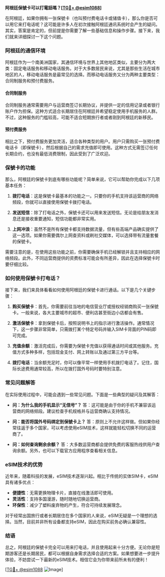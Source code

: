 **阿根廷保號卡可以打電話嗎？[[TG💪+ @esim1088](https://t.me/s/esim1088)]**

在阿根廷，如果你拥有一张保號卡（也叫预付费电话卡或储值卡），那么你是否可以用它来打电话呢？这可能是许多人在初次接触阿根廷通讯系统时会产生的疑问。其实，答案是肯定的，但前提是你需要了解一些基础信息和操作步骤。接下来，我们就来详细探讨一下这个问题。

### 阿根廷的通信环境

阿根廷作为一个南美洲国家，其通信环境与世界上其他地区类似，主要分为两大类：固定电话服务和移动电话服务。对于大多数居民来说，尤其是那些生活在城市地区的人，移动电话服务是最常见的选择。而移动电话服务又分为两种主要类型：合同制服务和预付费服务。

#### 合同制服务
合同制服务通常需要用户与运营商签订长期协议，并提供一定的信用记录或者银行账户作为担保。这种方式适合长期居住在阿根廷并希望稳定使用手机服务的人群。不过，这种服务的门槛较高，可能不适合短期旅行者或者刚到阿根廷的新移民。

#### 预付费服务
相比之下，预付费服务更加灵活，适合各种类型的用户。用户只需购买一张预付费电话卡（即保號卡），然后根据自己的需求充值即可使用。这种方式无需签订任何长期合约，也没有最低消费限制，因此受到了广泛欢迎。

### 保號卡的功能

那么，阿根廷的保號卡到底有哪些功能呢？简单来说，它可以帮助你完成以下几项基本任务：

1. **拨打电话**：这是保號卡最基本的功能之一。只要你的手机支持该运营商的网络频段，你就可以直接使用保號卡拨打电话。
   
2. **发送短信**：除了打电话之外，保號卡还可以用来发送短信。无论是给朋友发消息还是接收重要通知，短信功能都非常实用。
   
3. **上网冲浪**：虽然不是所有保號卡都支持数据流量，但有些高端产品确实提供了这一选项。如果你需要偶尔上网查资料或刷社交媒体，可以选择带有流量套餐的保號卡。

需要注意的是，在使用这些功能之前，你需要确保手机已经解锁并且支持相应的网络频段。此外，不同运营商提供的资费标准可能会有所差异，因此在选择保號卡时要仔细比较。

### 如何使用保號卡打电话？

接下来，我们来具体看看如何使用阿根廷的保號卡进行通话。以下是几个关键步骤：

1. **购买保號卡**：首先，你需要前往当地的电信营业厅或授权经销商购买一张保號卡。一般来说，各大主要城市的超市、便利店甚至街边小店都会有售。
   
2. **激活保號卡**：拿到保號卡后，按照说明书上的指示进行激活操作。通常情况下，这一步骤非常简单，只需拨打某个特定号码并输入SIM卡背面的PIN码即可完成。

3. **充值余额**：激活完成后，你需要为保號卡充值以获得通话时间或其他服务。充值方式多种多样，包括现金支付、网上转账以及通过第三方平台等。

4. **拨打电话**：当余额充足时，你可以像平常一样使用手机拨打电话了。记住，国际长途费用通常较高，所以在拨打国外号码时要特别注意。

### 常见问题解答

在实际使用过程中，可能会遇到一些常见问题。下面是一些典型的疑问及其解答：

- **问：为什么我的手机显示“无信号”？**
  答：这可能是由于你的手机不兼容该运营商的网络频段。建议检查手机规格并与运营商确认支持情况。

- **问：能否将国外号码绑定到保號卡上？**
  答：原则上不允许这样做。但如果你经常往返于多个国家，可以考虑使用eSIM技术，这样就能轻松切换不同的运营商了。

- **问：如何查询剩余余额？**
  答：大多数运营商都会提供免费的客服热线供用户查询余额。另外，也可以下载官方应用程序查看相关信息。

### eSIM技术的优势

近年来，随着科技的发展，eSIM技术逐渐兴起。相比于传统的实体SIM卡，eSIM具有诸多优点：

- **便捷性**：无需更换物理卡片，直接在线激活即可使用。
- **灵活性**：支持多国漫游，随时随地切换运营商。
- **环保性**：减少了塑料废弃物的产生，符合可持续发展理念。

对于经常出国旅行或者长期居住在多个国家的人来说，eSIM无疑是一个理想的选择。当然，目前并非所有设备都支持eSIM，因此在购买前务必确认兼容性。

### 结语

总之，阿根廷的保號卡完全可以用来打电话，并且使用起来十分方便。无论你是短期游客还是长期居民，都可以根据自身需求选择合适的方案。如果想要进一步提升体验，不妨尝试一下最新的eSIM技术。相信它会为你带来前所未有的便利！

[[TG💪+ @esim1088](https://t.me/s/esim1088) ![Image](https://i.postimg.cc/4NQfJmqS/Snipaste-2025-05-13-00-14-12.png)]